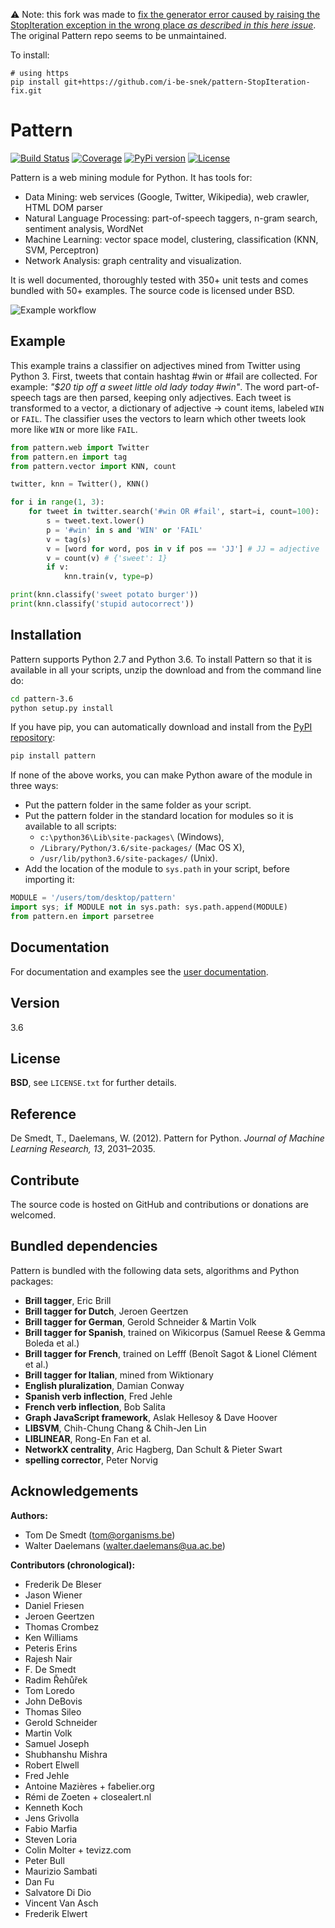 ⚠️ Note: this fork was made to [fix the generator error caused by raising the StopIteration exception in the wrong place _as described in this here issue_](https://github.com/piskvorky/gensim/issues/2438#issuecomment-644753776). The original Pattern repo seems to be unmaintained. 

To install:

```shell
# using https
pip install git+https://github.com/i-be-snek/pattern-StopIteration-fix.git
```

Pattern
=======

[![Build Status](http://img.shields.io/travis/clips/pattern/master.svg?style=flat)](https://travis-ci.org/clips/pattern/branches)
[![Coverage](https://img.shields.io/coveralls/clips/pattern/master.svg?style=flat)](https://coveralls.io/github/clips/pattern?branch=master)
[![PyPi version](http://img.shields.io/pypi/v/pattern.svg?style=flat)](https://pypi.python.org/pypi/pattern)
[![License](https://img.shields.io/badge/License-BSD%203--Clause-green.svg?style=flat)](https://github.com/clips/pattern/blob/master/LICENSE.txt)

Pattern is a web mining module for Python. It has tools for:

 * Data Mining: web services (Google, Twitter, Wikipedia), web crawler, HTML DOM parser
 * Natural Language Processing: part-of-speech taggers, n-gram search, sentiment analysis, WordNet
 * Machine Learning: vector space model, clustering, classification (KNN, SVM, Perceptron)
 * Network Analysis: graph centrality and visualization.

It is well documented, thoroughly tested with 350+ unit tests and comes bundled with 50+ examples. The source code is licensed under BSD.

![Example workflow](https://raw.githubusercontent.com/clips/pattern/master/docs/g/pattern_schema.gif)

Example
-------

This example trains a classifier on adjectives mined from Twitter using Python 3. First, tweets that contain hashtag #win or #fail are collected. For example: *"$20 tip off a sweet little old lady today #win"*. The word part-of-speech tags are then parsed, keeping only adjectives. Each tweet is transformed to a vector, a dictionary of adjective → count items, labeled `WIN` or `FAIL`. The classifier uses the vectors to learn which other tweets look more like `WIN` or more like `FAIL`.

```python
from pattern.web import Twitter
from pattern.en import tag
from pattern.vector import KNN, count

twitter, knn = Twitter(), KNN()

for i in range(1, 3):
    for tweet in twitter.search('#win OR #fail', start=i, count=100):
        s = tweet.text.lower()
        p = '#win' in s and 'WIN' or 'FAIL'
        v = tag(s)
        v = [word for word, pos in v if pos == 'JJ'] # JJ = adjective
        v = count(v) # {'sweet': 1}
        if v:
            knn.train(v, type=p)

print(knn.classify('sweet potato burger'))
print(knn.classify('stupid autocorrect'))
```

Installation
------------

Pattern supports Python 2.7 and Python 3.6. To install Pattern so that it is available in all your scripts, unzip the download and from the command line do:
```bash
cd pattern-3.6
python setup.py install
```

If you have pip, you can automatically download and install from the [PyPI repository](https://pypi.python.org/pypi/pattern):
```bash
pip install pattern
```

If none of the above works, you can make Python aware of the module in three ways:
- Put the pattern folder in the same folder as your script.
- Put the pattern folder in the standard location for modules so it is available to all scripts:
  * `c:\python36\Lib\site-packages\` (Windows),
  * `/Library/Python/3.6/site-packages/` (Mac OS X),
  * `/usr/lib/python3.6/site-packages/` (Unix).
- Add the location of the module to `sys.path` in your script, before importing it:

```python
MODULE = '/users/tom/desktop/pattern'
import sys; if MODULE not in sys.path: sys.path.append(MODULE)
from pattern.en import parsetree
```

Documentation
-------------

For documentation and examples see the [user documentation](https://github.com/clips/pattern/wiki).

Version
-------

3.6

License
-------

**BSD**, see `LICENSE.txt` for further details.

Reference
---------

De Smedt, T., Daelemans, W. (2012). Pattern for Python. *Journal of Machine Learning Research, 13*, 2031–2035.

Contribute
----------

The source code is hosted on GitHub and contributions or donations are welcomed.

Bundled dependencies
--------------------

Pattern is bundled with the following data sets, algorithms and Python packages:

- **Brill tagger**, Eric Brill
- **Brill tagger for Dutch**, Jeroen Geertzen
- **Brill tagger for German**, Gerold Schneider & Martin Volk
- **Brill tagger for Spanish**, trained on Wikicorpus (Samuel Reese & Gemma Boleda et al.)
- **Brill tagger for French**, trained on Lefff (Benoît Sagot & Lionel Clément et al.)
- **Brill tagger for Italian**, mined from Wiktionary
- **English pluralization**, Damian Conway
- **Spanish verb inflection**, Fred Jehle
- **French verb inflection**, Bob Salita
- **Graph JavaScript framework**, Aslak Hellesoy & Dave Hoover
- **LIBSVM**, Chih-Chung Chang & Chih-Jen Lin
- **LIBLINEAR**, Rong-En Fan et al.
- **NetworkX centrality**, Aric Hagberg, Dan Schult & Pieter Swart
- **spelling corrector**, Peter Norvig

Acknowledgements
----------------

**Authors:**

- Tom De Smedt (tom@organisms.be)
- Walter Daelemans (walter.daelemans@ua.ac.be)

**Contributors (chronological):**

- Frederik De Bleser
- Jason Wiener
- Daniel Friesen
- Jeroen Geertzen
- Thomas Crombez
- Ken Williams
- Peteris Erins
- Rajesh Nair
- F. De Smedt
- Radim Řehůřek
- Tom Loredo
- John DeBovis
- Thomas Sileo
- Gerold Schneider
- Martin Volk
- Samuel Joseph
- Shubhanshu Mishra
- Robert Elwell
- Fred Jehle
- Antoine Mazières + fabelier.org
- Rémi de Zoeten + closealert.nl
- Kenneth Koch
- Jens Grivolla
- Fabio Marfia
- Steven Loria
- Colin Molter + tevizz.com
- Peter Bull
- Maurizio Sambati
- Dan Fu
- Salvatore Di Dio
- Vincent Van Asch
- Frederik Elwert
